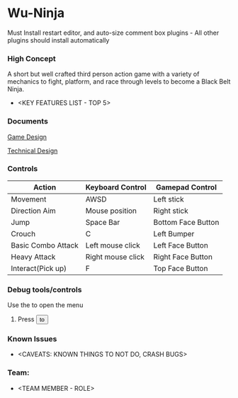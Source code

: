 # Wu-Ninja

Must Install restart editor, and auto-size comment box plugins - All other plugins should install automatically

### High Concept

A short but well crafted third person action game with a variety of mechanics to fight, platform, and race through levels to become a Black Belt Ninja.

* <KEY FEATURES LIST - TOP 5>

### Documents

[Game Design](<LINK TO GDD HERE>)

[Technical Design](<LINK TO TDD HERE>)

### Controls

Action               | Keyboard Control  | Gamepad Control
---                  |---                |---
Movement             | AWSD              | Left stick
Direction Aim        | Mouse position    | Right stick
Jump                 | Space Bar         | Bottom Face Button
Crouch               | C                 | Left Bumper
Basic Combo Attack   | Left mouse click  | Left Face Button
Heavy Attack         | Right mouse click | Right Face Button
Interact(Pick up)    | F                 | Top Face Button

### Debug tools/controls

Use the <key> to open the menu

1. Press <button> to <trigger behaviour>


### Known Issues

* <CAVEATS: KNOWN THINGS TO NOT DO, CRASH BUGS>

### Team:

* <TEAM MEMBER - ROLE>
